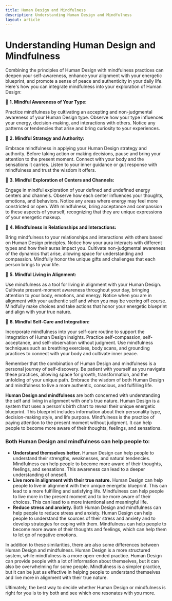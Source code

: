 ```yaml
---
title: Human Design and Mindfulness
description: Understanding Human Design and Mindfulness
layout: article
---
```


# Understanding Human Design and Mindfulness

Combining the principles of Human Design with mindfulness practices can deepen your self-awareness, enhance your alignment with your energetic blueprint, and promote a sense of peace and authenticity in your daily life. Here's how you can integrate mindfulness into your exploration of Human Design:

🌟 **1. Mindful Awareness of Your Type:**

Practice mindfulness by cultivating an accepting and non-judgmental awareness of your Human Design type. Observe how your type influences your energy, decision-making, and interactions with others. Notice any patterns or tendencies that arise and bring curiosity to your experiences.

🌟 **2. Mindful Strategy and Authority:**

Embrace mindfulness in applying your Human Design strategy and authority. Before taking action or making decisions, pause and bring your attention to the present moment. Connect with your body and the sensations it carries. Listen to your inner guidance or gut response with mindfulness and trust the wisdom it offers.

🌟 **3. Mindful Exploration of Centers and Channels:**

Engage in mindful exploration of your defined and undefined energy centers and channels. Observe how each center influences your thoughts, emotions, and behaviors. Notice any areas where energy may feel more constricted or open. With mindfulness, bring acceptance and compassion to these aspects of yourself, recognizing that they are unique expressions of your energetic makeup.

🌟 **4. Mindfulness in Relationships and Interactions:**

Bring mindfulness to your relationships and interactions with others based on Human Design principles. Notice how your aura interacts with different types and how their auras impact you. Cultivate non-judgmental awareness of the dynamics that arise, allowing space for understanding and compassion. Mindfully honor the unique gifts and challenges that each person brings to your life.

🌟 **5. Mindful Living in Alignment:**

Use mindfulness as a tool for living in alignment with your Human Design. Cultivate present-moment awareness throughout your day, bringing attention to your body, emotions, and energy. Notice when you are in alignment with your authentic self and when you may be veering off course. Mindfully make choices and take actions that honor your energetic blueprint and align with your true nature.

🌟 **6. Mindful Self-Care and Integration:**

Incorporate mindfulness into your self-care routine to support the integration of Human Design insights. Practice self-compassion, self-acceptance, and self-observation without judgment. Use mindfulness techniques such as breathing exercises, body scans, and grounding practices to connect with your body and cultivate inner peace.

Remember that the combination of Human Design and mindfulness is a personal journey of self-discovery. Be patient with yourself as you navigate these practices, allowing space for growth, transformation, and the unfolding of your unique path. Embrace the wisdom of both Human Design and mindfulness to live a more authentic, conscious, and fulfilling life.

**Human Design and mindfulness** are both concerned with understanding the self and living in alignment with one's true nature. Human Design is a system that uses a person's birth chart to reveal their unique energetic blueprint. This blueprint includes information about their personality type, decision-making style, and life purpose. Mindfulness is the practice of paying attention to the present moment without judgment. It can help people to become more aware of their thoughts, feelings, and sensations.

### Both Human Design and mindfulness can help people to:

* **Understand themselves better.** Human Design can help people to understand their strengths, weaknesses, and natural tendencies. Mindfulness can help people to become more aware of their thoughts, feelings, and sensations. This awareness can lead to a deeper understanding of oneself.
* **Live more in alignment with their true nature.** Human Design can help people to live in alignment with their unique energetic blueprint. This can lead to a more fulfilling and satisfying life. Mindfulness can help people to live more in the present moment and to be more aware of their choices. This can lead to a more intentional and meaningful life.
* **Reduce stress and anxiety.** Both Human Design and mindfulness can help people to reduce stress and anxiety. Human Design can help people to understand the sources of their stress and anxiety and to develop strategies for coping with them. Mindfulness can help people to become more aware of their thoughts and feelings, which can help them to let go of negative emotions.

In addition to these similarities, there are also some differences between Human Design and mindfulness. Human Design is a more structured system, while mindfulness is a more open-ended practice. Human Design can provide people with a lot of information about themselves, but it can also be overwhelming for some people. Mindfulness is a simpler practice, but it can be just as effective in helping people to understand themselves and live more in alignment with their true nature.

Ultimately, the best way to decide whether Human Design or mindfulness is right for you is to try both and see which one resonates with you more.